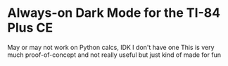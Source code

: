 # Always-on Dark Mode for the TI-84 Plus CE

May or may not work on Python calcs, IDK I don't have one
This is very much proof-of-concept and not really useful but just kind of made for fun
